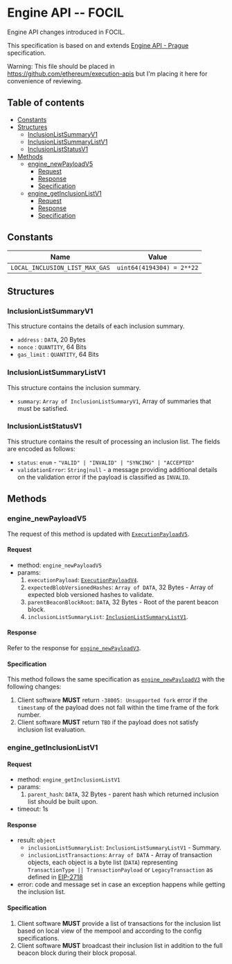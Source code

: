 # Engine API -- FOCIL

Engine API changes introduced in FOCIL.

This specification is based on and extends [Engine API - Prague](./prague.md) specification.

Warning: This file should be placed in https://github.com/ethereum/execution-apis but I'm placing it here for convenience of reviewing.

## Table of contents

<!-- START doctoc generated TOC please keep comment here to allow auto update -->
<!-- DON'T EDIT THIS SECTION, INSTEAD RE-RUN doctoc TO UPDATE -->

- [Constants](#constants)
- [Structures](#structures)
  - [InclusionListSummaryV1](#inclusionlistsummaryv1)
  - [InclusionListSummaryListV1](#inclusionlistsummarylistv1)
  - [InclusionListStatusV1](#inclusionliststatusv1)
- [Methods](#methods)
  - [engine_newPayloadV5](#engine_newpayloadv5)
    - [Request](#request)
    - [Response](#response)
    - [Specification](#specification)
  - [engine_getInclusionListV1](#engine_getinclusionlistv1)
    - [Request](#request-1)
    - [Response](#response-1)
    - [Specification](#specification-1)

<!-- END doctoc generated TOC please keep comment here to allow auto update -->

## Constants

| Name | Value |
| - | - |
| `LOCAL_INCLUSION_LIST_MAX_GAS` |  `uint64(4194304) = 2**22` |

## Structures 

### InclusionListSummaryV1

This structure contains the details of each inclusion summary.

- `address` : `DATA`, 20 Bytes
- `nonce` : `QUANTITY`, 64 Bits
- `gas_limit` : `QUANTITY`, 64 Bits

### InclusionListSummaryListV1

This structure contains the inclusion summary.

- `summary`: `Array of InclusionListSummaryV1`, Array of summaries that must be satisfied.

### InclusionListStatusV1

This structure contains the result of processing an inclusion list. The fields are encoded as follows:

- `status`: `enum` - `"VALID" | "INVALID" | "SYNCING" | "ACCEPTED"`
- `validationError`: `String|null` - a message providing additional details on the validation error if the payload is classified as `INVALID`.

## Methods

### engine_newPayloadV5

The request of this method is updated with [`ExecutionPayloadV5`](#ExecutionPayloadV5).

#### Request

* method: `engine_newPayloadV5`
* params:
  1. `executionPayload`: [`ExecutionPayloadV4`](#ExecutionPayloadV4).
  2. `expectedBlobVersionedHashes`: `Array of DATA`, 32 Bytes - Array of expected blob versioned hashes to validate.
  3. `parentBeaconBlockRoot`: `DATA`, 32 Bytes - Root of the parent beacon block.
  4. `inclusionListSummaryList`: [`InclusionListSummaryListV1`](#InclusionListSummaryListV1).

#### Response

Refer to the response for [`engine_newPayloadV3`](./cancun.md#engine_newpayloadv3).

#### Specification

This method follows the same specification as [`engine_newPayloadV3`](./cancun.md#engine_newpayloadv3) with the following changes:

1. Client software **MUST** return `-38005: Unsupported fork` error if the `timestamp` of the payload does not fall within the time frame of the fork number.
2. Client software **MUST** return `TBD` if the payload does not satisfy inclusion list evaluation.

### engine_getInclusionListV1

#### Request

* method: `engine_getInclusionListV1`
* params:
  1. `parent_hash`: `DATA`, 32 Bytes - parent hash which returned inclusion list should be built upon.
* timeout: 1s

#### Response

* result: `object`
  - `inclusionListSummaryList`: `InclusionListSummaryListV1` - Summary.
  - `inclusionListTransactions`: `Array of DATA` - Array of transaction objects, each object is a byte list (`DATA`) representing `TransactionType || TransactionPayload` or `LegacyTransaction` as defined in [EIP-2718](https://eips.ethereum.org/EIPS/eip-2718)
* error: code and message set in case an exception happens while getting the inclusion list.

#### Specification

1. Client software **MUST** provide a list of transactions for the inclusion list based on local view of the mempool and according to the config specifications.
2. Client software **MUST** broadcast their inclusion list in addition to the full beacon block during their block proposal.